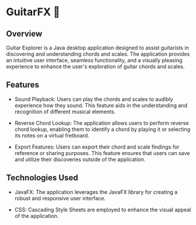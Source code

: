 # GuitarFX 🎸
## Overview
Guitar Explorer is a Java desktop application designed to assist guitarists in discovering and understanding chords and scales. The application provides an intuitive user interface, seamless functionality, and a visually pleasing experience to enhance the user's exploration of guitar chords and scales.

## Features
- Sound Playback: Users can play the chords and scales to audibly experience how they sound. This feature aids in the understanding and recognition of different musical elements.

- Reverse Chord Lookup: The application allows users to perform reverse chord lookup, enabling them to identify a chord by playing it or selecting its notes on a virtual fretboard.

- Export Features: Users can export their chord and scale findings for reference or sharing purposes. This feature ensures that users can save and utilize their discoveries outside of the application.

## Technologies Used
- JavaFX: The application leverages the JavaFX library for creating a robust and responsive user interface.

- CSS: Cascading Style Sheets are employed to enhance the visual appeal of the application.
